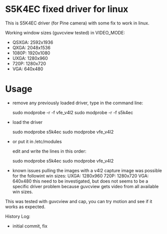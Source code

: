 S5K4EC fixed driver for linux
=============================

This is S5K4EC driver (for Pine camera) with some fix to work in linux.

Working window sizes (guvcview tested) in VIDEO_MODE:
- QSXGA: 2592x1936
- QXGA: 2048x1536
- 1080P: 1920x1080
- UXGA: 1280x960
- 720P: 1280x720
- VGA: 640x480

Usage
=====

- remove any previously loaded driver, type in the command line:


	sudo modprobe -r -f vfe_v4l2
	sudo modprobe -r -f s5k4ec


- load the driver


	sudo modprobe s5k4ec
	sudo modprobe vfe_v4l2


-  or put it in /etc/modules 

	edit and write the lines in this order:


	sudo modprobe s5k4ec
	sudo modprobe vfe_v4l2


* known issues
	pulling the images with a v4l2 capture image was possible for the followint win sizes:
	UXGA: 1280x960
	720P: 1280x720
	VGA: 640x480
	this need to be investigated, but does not seems to be a specific driver problem because guvcview gets video from all available win sizes.
	

This was tested with guvcview and cap, you can try motion and see if it works as expected.

History Log:
* initial commit, fix

